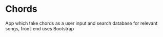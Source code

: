 # Chords
App which take chords as a user input and search database for relevant songs, front-end uses Bootstrap

